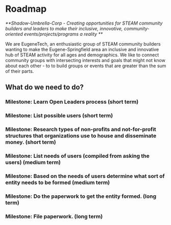 
# Roadmap
_**Shadow-Umbrella-Corp - Creating opportunities for STEAM community builders and leaders to make their inclusive, innovative, community-oriented events/projects/programs a reality **_  

We are EugeneTech, an enthusiastic group of STEAM community builders wanting to make the Eugene-Springfield area an inclusive and innovative hub of STEAM activity for all ages and demographics. We like to connect community groups with intersecting interests and goals that might not know about each other - to to build groups or events that are greater than the sum of their parts.

## What do we need to do?  

### Milestone: Learn Open Leaders process (short term)

### Milestone: List possible users (short term)

### Milestone: Research types of non-profits and not-for-profit structures that organizations use to house and disseminate money. (short term)

### Milestone: List needs of users (compiled from asking the users) (medium term)

### Milestone: Based on the needs of users determine what sort of entity needs to be formed (medium term)

### Milestone: Do the paperwork to get the entity formed. (long term)

### Milestone: File paperwork. (long term)


